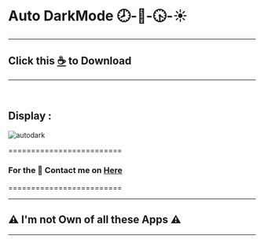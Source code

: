 # Auto DarkMode 🕗-🌙-🕟-☀️

--------------------------------
## Click this [☕](https://github.com/VfvRizky/MyKit-Desktop/blob/main/Screen/Auto%20Dark%20Mode/AutoDarkMode.zip) to Download
--------------------------------
</br>


## Display :


![autodark](https://user-images.githubusercontent.com/73746365/156149787-c7dad389-3857-4316-9ccc-27d248fe0d20.JPG)



=========================
### For the 🔐 Contact me on [Here](https://vfvrizky.my.id)
=========================

--------------------------------
## ⚠️ I'm not Own of all these Apps ⚠️
--------------------------------

